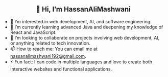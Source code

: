 <div align= "center">

##  👋 Hi, I’m HassanAliMashwani

</div>

- 👀 I’m interested in web development, AI, and software engineering.
- 🌱 I’m currently learning advanced Java and deepening my knowledge of React and JavaScript.
- 💞️ I’m looking to collaborate on projects involving web development, AI, or anything related to tech innovation.
- 📫 How to reach me: You can email me at hassanalimashwani192@gmail.com.
- ⚡ Fun fact: I can code in multiple languages and love to create both interactive websites and functional applications.


<!---
HassanAliMashwani/HassanAliMashwani is a ✨ special ✨ repository because its `README.md` (this file) appears on your GitHub profile.
You can click the Preview link to take a look at your changes.
--->
